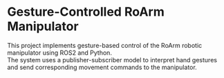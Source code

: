 # Gesture-Controlled RoArm Manipulator

This project implements gesture-based control of the RoArm robotic manipulator using ROS2 and Python.  
The system uses a publisher-subscriber model to interpret hand gestures and send corresponding movement commands to the manipulator.

